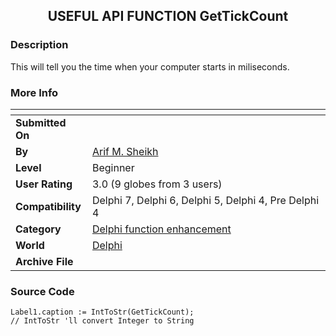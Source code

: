 ﻿<div align="center">

## USEFUL API FUNCTION GetTickCount


</div>

### Description

This will tell you the time when your computer starts in miliseconds.
 
### More Info
 


<span>             |<span>
---                |---
**Submitted On**   |
**By**             |[Arif M\. Sheikh](https://github.com/Planet-Source-Code/PSCIndex/blob/master/ByAuthor/arif-m-sheikh.md)
**Level**          |Beginner
**User Rating**    |3.0 (9 globes from 3 users)
**Compatibility**  |Delphi 7, Delphi 6, Delphi 5, Delphi 4, Pre Delphi 4
**Category**       |[Delphi function enhancement](https://github.com/Planet-Source-Code/PSCIndex/blob/master/ByCategory/delphi-function-enhancement__7-25.md)
**World**          |[Delphi](https://github.com/Planet-Source-Code/PSCIndex/blob/master/ByWorld/delphi.md)
**Archive File**   |[](https://github.com/Planet-Source-Code/arif-m-sheikh-useful-api-function-gettickcount__7-1049/archive/master.zip)





### Source Code

```
Label1.caption := IntToStr(GetTickCount);
// IntToStr 'll convert Integer to String
```


